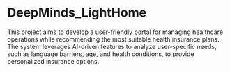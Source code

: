 # DeepMinds_LightHome
This project aims to develop a user-friendly portal for managing healthcare operations while recommending the most suitable health insurance plans. The system leverages AI-driven features to analyze user-specific needs, such as language barriers, age, and health conditions, to provide personalized insurance options. 
